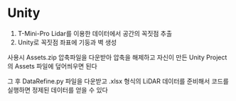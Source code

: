 # Unity

1. T-Mini-Pro Lidar를 이용한 데이터에서 공간의 꼭짓점 추출
2. Unity로 꼭짓점 좌표에 기둥과 벽 생성

사용시 Assets.zip 압축파일을 다운받아 압축을 해제하고 자신이 만든 Unity Project의 Assets 파일에 덮어씌우면 된다

그 후 DataRefine.py 파일을 다운받고 .xlsx 형식의 LiDAR 데이터를 준비해서 코드를 실행하면 정제된 데이터를 얻을 수 있다
